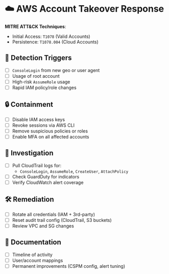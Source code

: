 # ☁️ AWS Account Takeover Response

**MITRE ATT&CK Techniques**:  
- Initial Access: `T1078` (Valid Accounts)  
- Persistence: `T1078.004` (Cloud Accounts)

## 🚨 Detection Triggers
- [ ] `ConsoleLogin` from new geo or user agent
- [ ] Usage of root account
- [ ] High-risk `AssumeRole` usage
- [ ] Rapid IAM policy/role changes

## 🔒 Containment
- [ ] Disable IAM access keys
- [ ] Revoke sessions via AWS CLI
- [ ] Remove suspicious policies or roles
- [ ] Enable MFA on all affected accounts

## 🧪 Investigation
- [ ] Pull CloudTrail logs for:
  - `ConsoleLogin`, `AssumeRole`, `CreateUser`, `AttachPolicy`
- [ ] Check GuardDuty for indicators
- [ ] Verify CloudWatch alert coverage

## 🛠️ Remediation
- [ ] Rotate all credentials (IAM + 3rd-party)
- [ ] Reset audit trail config (CloudTrail, S3 buckets)
- [ ] Review VPC and SG changes

## 📝 Documentation
- [ ] Timeline of activity
- [ ] User/account mappings
- [ ] Permanent improvements (CSPM config, alert tuning)
